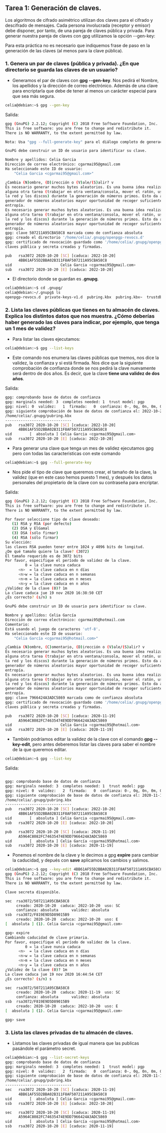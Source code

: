 ## Tarea 1: Generación de claves.

Los algoritmos de cifrado asimétrico utilizan dos claves para el cifrado y descifrado de mensajes. Cada persona involucrada (receptor y emisor) debe disponer, por tanto, de una pareja de claves pública y privada. Para generar nuestra pareja de claves con gpg utilizamos la opción --gen-key:

Para esta práctica no es necesario que indiquemos frase de paso en la generación de las claves (al menos para la clave pública).

### 1. Genera un par de claves (pública y privada). ¿En que directorio se guarda las claves de un usuario?

* Generamos el par de claves con **gpg --gen-key**. Nos pedirá el Nombre, los apellidos y la dirección de correo electrónico. Además de una clave para encriptarla que debe de tener al menos un carácter especial para que sea más segura.

```sh
celia@debian:~$ gpg --gen-key
```

Salida:

``` sh
gpg (GnuPG) 2.2.12; Copyright (C) 2018 Free Software Foundation, Inc.
This is free software: you are free to change and redistribute it.
There is NO WARRANTY, to the extent permitted by law.

Nota: Usa "gpg --full-generate-key" para el diálogo completo de generación de clave.

GnuPG debe construir un ID de usuario para identificar su clave.

Nombre y apellidos: Celia Garcia
Dirección de correo electrónico: cgarmai95@gmail.com
Ha seleccionado este ID de usuario:
    "Celia Garcia <cgarmai95@gmail.com>"

¿Cambia (N)ombre, (D)irección o (V)ale/(S)alir? v
Es necesario generar muchos bytes aleatorios. Es una buena idea realizar
alguna otra tarea (trabajar en otra ventana/consola, mover el ratón, usar
la red y los discos) durante la generación de números primos. Esto da al
generador de números aleatorios mayor oportunidad de recoger suficiente
entropía.
Es necesario generar muchos bytes aleatorios. Es una buena idea realizar
alguna otra tarea (trabajar en otra ventana/consola, mover el ratón, usar
la red y los discos) durante la generación de números primos. Esto da al
generador de números aleatorios mayor oportunidad de recoger suficiente
entropía.
gpg: clave 507211A95CBA58C8 marcada como de confianza absoluta
gpg: creado el directorio '/home/celia/.gnupg/openpgp-revocs.d'
gpg: certificado de revocación guardado como '/home/celia/.gnupg/openpgp-revocs.d/4BB61AF55D2BBA02B311F8AF507211A95CBA58C8.rev'
claves pública y secreta creadas y firmadas.

pub   rsa3072 2020-10-20 [SC] [caduca: 2022-10-20]
      4BB61AF55D2BBA02B311F8AF507211A95CBA58C8
uid                      Celia Garcia <cgarmai95@gmail.com>
sub   rsa3072 2020-10-20 [E] [caduca: 2022-10-20]

```

* El directorio donde se guardan es **.gnupg**.

```sh
celia@debian:~$ cd .gnupg/
celia@debian:~/.gnupg$ ls
openpgp-revocs.d  private-keys-v1.d  pubring.kbx  pubring.kbx~  trustdb.gpg

```

### 2. Lista las claves públicas que tienes en tu almacén de claves. Explica los distintos datos que nos muestra. ¿Cómo deberías haber generado las claves para indicar, por ejemplo, que tenga un 1 mes de validez?

* Para listar las claves ejecutamos:

```sh
celia@debian:~$ gpg --list-keys
```
* Este comando nos enumera las claves públicas que tnemos, nos dice la validez, la confianza y si está firmada. Nos dice que la siguiente comprobación de confianza donde se nos pedirá la clave nuevamente será dentro de dos años. Es decir, que la clave **tiene una validez de dos años**.

Salida:

```sh 
gpg: comprobando base de datos de confianza
gpg: marginals needed: 3  completes needed: 1  trust model: pgp
gpg: nivel: 0  validez:   1  firmada:   0  confianza: 0-, 0q, 0n, 0m, 0f, 1u
gpg: siguiente comprobación de base de datos de confianza el: 2022-10-20
/home/celia/.gnupg/pubring.kbx
------------------------------
pub   rsa3072 2020-10-20 [SC] [caduca: 2022-10-20]
      4BB61AF55D2BBA02B311F8AF507211A95CBA58C8
uid        [  absoluta ] Celia Garcia <cgarmai95@gmail.com>
sub   rsa3072 2020-10-20 [E] [caduca: 2022-10-20]

```
* Para generar una clave que tenga un mes de validez ejecutamos gpg pero con todas las caracteristicas con este comando 

```sh
celia@debian:~$ gpg --full-generate-key
```

* Nos pide el tipo de clave que queremos crear, el tamaño de la clave, la validez (que en este caso hemos puesto 1 mes), y después los datos personales del propietario de la clave con su contraseña para encriptar.

Salida: 
```sh
gpg (GnuPG) 2.2.12; Copyright (C) 2018 Free Software Foundation, Inc.
This is free software: you are free to change and redistribute it.
There is NO WARRANTY, to the extent permitted by law.

Por favor seleccione tipo de clave deseado:
   (1) RSA y RSA (por defecto)
   (2) DSA y ElGamal
   (3) DSA (sólo firmar)
   (4) RSA (sólo firmar)
Su elección: 
las claves RSA pueden tener entre 1024 y 4096 bits de longitud.
¿De qué tamaño quiere la clave? (3072) 
El tamaño requerido es de 3072 bits
Por favor, especifique el período de validez de la clave.
         0 = la clave nunca caduca
      <n>  = la clave caduca en n días
      <n>w = la clave caduca en n semanas
      <n>m = la clave caduca en n meses
      <n>y = la clave caduca en n años
¿Validez de la clave (0)? 1m
La clave caduca jue 19 nov 2020 16:38:50 CET
¿Es correcto? (s/n) s

GnuPG debe construir un ID de usuario para identificar su clave.

Nombre y apellidos: Celia García
Dirección de correo electrónico: cgarmai95@hotmail.com
Comentario: 
Está usando el juego de caracteres 'utf-8'.
Ha seleccionado este ID de usuario:
    "Celia García <cgarmai95@hotmail.com>"

¿Cambia (N)ombre, (C)omentario, (D)irección o (V)ale/(S)alir? v
Es necesario generar muchos bytes aleatorios. Es una buena idea realizar
alguna otra tarea (trabajar en otra ventana/consola, mover el ratón, usar
la red y los discos) durante la generación de números primos. Esto da al
generador de números aleatorios mayor oportunidad de recoger suficiente
entropía.
Es necesario generar muchos bytes aleatorios. Es una buena idea realizar
alguna otra tarea (trabajar en otra ventana/consola, mover el ratón, usar
la red y los discos) durante la generación de números primos. Esto da al
generador de números aleatorios mayor oportunidad de recoger suficiente
entropía.
gpg: clave 7966424A3ADC5869 marcada como de confianza absoluta
gpg: certificado de revocación guardado como '/home/celia/.gnupg/openpgp-revocs.d/A5964C8082FC74635474E9DD7966424A3ADC5869.rev'
claves pública y secreta creadas y firmadas.

pub   rsa3072 2020-10-20 [SC] [caduca: 2020-11-19]
      A5964C8082FC74635474E9DD7966424A3ADC5869
uid                      Celia García <cgarmai95@hotmail.com>
sub   rsa3072 2020-10-20 [E] [caduca: 2020-11-19]


```

* También podríamos editar la validez de la clave con el comando **gpg --key-edit**, pero antes deberemos listar las claves para saber el nombre de la que queremos editar.

```sh
celia@debian:~$ gpg --list-key
```

Salida:

```sh

gpg: comprobando base de datos de confianza
gpg: marginals needed: 3  completes needed: 1  trust model: pgp
gpg: nivel: 0  validez:   2  firmada:   0  confianza: 0-, 0q, 0n, 0m, 0f, 2u
gpg: siguiente comprobación de base de datos de confianza el: 2020-11-19
/home/celia/.gnupg/pubring.kbx
------------------------------
pub   rsa3072 2020-10-20 [SC] [caduca: 2022-10-20]
      4BB61AF55D2BBA02B311F8AF507211A95CBA58C8
uid        [  absoluta ] Celia Garcia <cgarmai95@gmail.com>
sub   rsa3072 2020-10-20 [E] [caduca: 2022-10-20]

pub   rsa3072 2020-10-20 [SC] [caduca: 2020-11-19]
      A5964C8082FC74635474E9DD7966424A3ADC5869
uid        [  absoluta ] Celia García <cgarmai95@hotmail.com>
sub   rsa3072 2020-10-20 [E] [caduca: 2020-11-19]

```
* Ponemos el nombre de la clave y le decimos a gpg **expire** para cambiar la caducidad, y depués con **save** aplicamos los cambios y salimos.

```sh
celia@debian:~$ gpg --key-edit 4BB61AF55D2BBA02B311F8AF507211A95CBA58C8
gpg (GnuPG) 2.2.12; Copyright (C) 2018 Free Software Foundation, Inc.
This is free software: you are free to change and redistribute it.
There is NO WARRANTY, to the extent permitted by law.

Clave secreta disponible.

sec  rsa3072/507211A95CBA58C8
     creado: 2020-10-20  caduca: 2022-10-20  uso: SC  
     confianza: absoluta      validez: absoluta
ssb  rsa3072/F819E9D5D89015B9
     creado: 2020-10-20  caduca: 2022-10-20  uso: E   
[  absoluta ] (1). Celia Garcia <cgarmai95@gmail.com>

gpg> expire
Cambiando caducidad de clave primaria.
Por favor, especifique el período de validez de la clave.
         0 = la clave nunca caduca
      <n>  = la clave caduca en n días
      <n>w = la clave caduca en n semanas
      <n>m = la clave caduca en n meses
      <n>y = la clave caduca en n años
¿Validez de la clave (0)? 1m
La clave caduca jue 19 nov 2020 16:44:54 CET
¿Es correcto? (s/n) s

sec  rsa3072/507211A95CBA58C8
     creado: 2020-10-20  caduca: 2020-11-19  uso: SC  
     confianza: absoluta      validez: absoluta
ssb  rsa3072/F819E9D5D89015B9
     creado: 2020-10-20  caduca: 2022-10-20  uso: E   
[  absoluta ] (1). Celia Garcia <cgarmai95@gmail.com>

gpg> save
```

### 3. Lista las claves privadas de tu almacén de claves.

* Listamos las claves privadas de igual manera que las publicas pasándole el parámetro secret.

```sh
celia@debian:~$ gpg --list-secret-keys
gpg: comprobando base de datos de confianza
gpg: marginals needed: 3  completes needed: 1  trust model: pgp
gpg: nivel: 0  validez:   2  firmada:   0  confianza: 0-, 0q, 0n, 0m, 0f, 2u
gpg: siguiente comprobación de base de datos de confianza el: 2020-11-19
/home/celia/.gnupg/pubring.kbx
------------------------------
sec   rsa3072 2020-10-20 [SC] [caduca: 2020-11-19]
      4BB61AF55D2BBA02B311F8AF507211A95CBA58C8
uid        [  absoluta ] Celia Garcia <cgarmai95@gmail.com>
ssb   rsa3072 2020-10-20 [E] [caduca: 2022-10-20]

sec   rsa3072 2020-10-20 [SC] [caduca: 2020-11-19]
      A5964C8082FC74635474E9DD7966424A3ADC5869
uid        [  absoluta ] Celia García <cgarmai95@hotmail.com>
ssb   rsa3072 2020-10-20 [E] [caduca: 2020-11-19]

```


